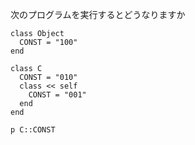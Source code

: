 次のプログラムを実行するとどうなりますか

```
class Object
  CONST = "100"
end

class C
  CONST = "010"
  class << self
    CONST = "001"
  end
end

p C::CONST
```
